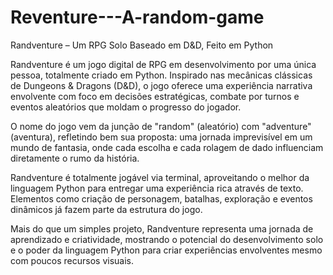 # Reventure---A-random-game

Randventure – Um RPG Solo Baseado em D&D, Feito em Python

Randventure é um jogo digital de RPG em desenvolvimento por uma única pessoa, totalmente criado em Python. Inspirado nas mecânicas clássicas de Dungeons & Dragons (D&D), o jogo oferece uma experiência narrativa envolvente com foco em decisões estratégicas, combate por turnos e eventos aleatórios que moldam o progresso do jogador.

O nome do jogo vem da junção de "random" (aleatório) com "adventure" (aventura), refletindo bem sua proposta: uma jornada imprevisível em um mundo de fantasia, onde cada escolha e cada rolagem de dado influenciam diretamente o rumo da história.

Randventure é totalmente jogável via terminal, aproveitando o melhor da linguagem Python para entregar uma experiência rica através de texto. Elementos como criação de personagem, batalhas, exploração e eventos dinâmicos já fazem parte da estrutura do jogo.

Mais do que um simples projeto, Randventure representa uma jornada de aprendizado e criatividade, mostrando o potencial do desenvolvimento solo e o poder da linguagem Python para criar experiências envolventes mesmo com poucos recursos visuais.